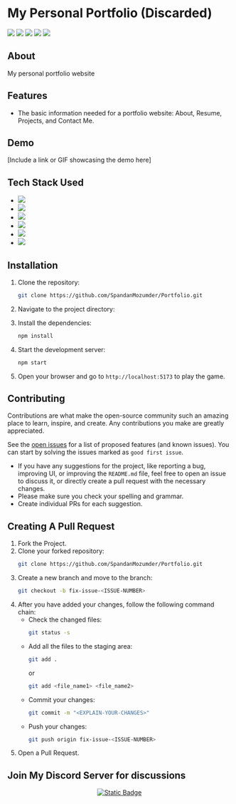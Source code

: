 # My Personal Portfolio (Discarded)

<a href="https://github.com/SpandanMozumder/Portfolio/issues"><img src="https://img.shields.io/github/issues/SpandanMozumder/Portfolio"></a>
<a href="https://github.com/SpandanMozumder/Portfolio/pulls"><img src="https://img.shields.io/github/issues-pr/SpandanMozumder/Portfolio"></a>
<a href="https://github.com/SpandanMozumder/Portfolio/network/members"><img src="https://img.shields.io/github/forks/SpandanMozumder/Portfolio"></a>
<a href="https://github.com/SpandanMozumder/Portfolio/stargazers"><img src="https://img.shields.io/github/stars/SpandanMozumder/Portfolio"></a>
<img src="https://img.shields.io/github/license/SpandanMozumder/Portfolio">

## About
My personal portfolio website

## Features
- The basic information needed for a portfolio website: About, Resume, Projects, and Contact Me.
  
## Demo
[Include a link or GIF showcasing the demo here]

## Tech Stack Used
- <img src="https://skillicons.dev/icons?i=html" />
- <img src="https://skillicons.dev/icons?i=css" />
- <img src="https://skillicons.dev/icons?i=js" />
- <img src="https://skillicons.dev/icons?i=react" />
- <img src="https://skillicons.dev/icons?i=tailwind" />
- <img src="https://skillicons.dev/icons?i=vite" />

## Installation
1. Clone the repository:
    ```sh
    git clone https://github.com/SpandanMozumder/Portfolio.git
    ```
2. Navigate to the project directory:

3. Install the dependencies:
    ```sh
    npm install
    ```
4. Start the development server:
    ```sh
    npm start
    ```
5. Open your browser and go to `http://localhost:5173` to play the game.

## Contributing
Contributions are what make the open-source community such an amazing place to learn, inspire, and create. Any contributions you make are greatly appreciated.

See the [open issues](https://github.com/SpandanMozumder/Portfolio/issues) for a list of proposed features (and known issues). You can start by solving the issues marked as `good first issue`.

- If you have any suggestions for the project, like reporting a bug, improving UI, or improving the `README.md` file, feel free to open an issue to discuss it, or directly create a pull request with the necessary changes.
- Please make sure you check your spelling and grammar.
- Create individual PRs for each suggestion.

## Creating A Pull Request
1. Fork the Project.
2. Clone your forked repository:
    ```sh
    git clone https://github.com/SpandanMozumder/Portfolio.git
    ```
3. Create a new branch and move to the branch:
    ```sh
    git checkout -b fix-issue-<ISSUE-NUMBER>
    ```
4. After you have added your changes, follow the following command chain:
    - Check the changed files:
        ```sh
        git status -s
        ```
    - Add all the files to the staging area:
        ```sh
        git add .
        ```
        or
        ```sh
        git add <file_name1> <file_name2>
        ```
    - Commit your changes:
        ```sh
        git commit -m "<EXPLAIN-YOUR-CHANGES>"
        ```
    - Push your changes:
        ```sh
        git push origin fix-issue-<ISSUE-NUMBER>
        ```
5. Open a Pull Request.

## Join My Discord Server for discussions

<p align="center">
  <a href="https://discord.gg/34ddhUB9">
    <img alt="Static Badge" src="https://img.shields.io/badge/Discord-blue?style=for-the-badge&logo=discord&label=%20Join%20Official%20">
  </a>
</p>
